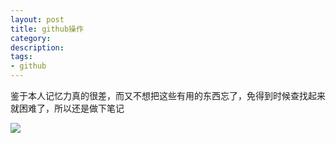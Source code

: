 ```yaml
---
layout: post
title: github操作
category: 
description: 
tags:
- github
---
```

  
鉴于本人记忆力真的很差，而又不想把这些有用的东西忘了，免得到时候查找起来就困难了，所以还是做下笔记

<img src="FruitPlus.github.io/images/github/github01.png">

